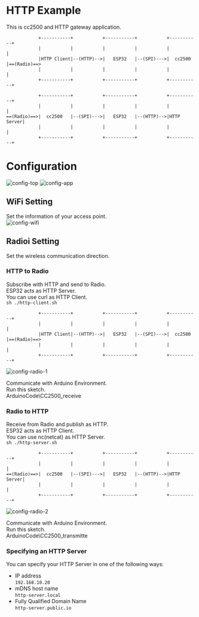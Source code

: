 # HTTP Example   
This is cc2500 and HTTP gateway application.   
```
            +-----------+           +-----------+           +-----------+
            |           |           |           |           |           |
            |HTTP Client|--(HTTP)-->|   ESP32   |--(SPI)--->|  cc2500   |==(Radio)==>
            |           |           |           |           |           |
            +-----------+           +-----------+           +-----------+

            +-----------+           +-----------+           +-----------+
            |           |           |           |           |           |
==(Radio)==>|  cc2500   |--(SPI)--->|   ESP32   |--(HTTP)-->|HTTP Server|
            |           |           |           |           |           |
            +-----------+           +-----------+           +-----------+
```



# Configuration
![config-top](https://github.com/nopnop2002/esp-idf-cc2500/assets/6020549/181c5fc5-3df6-4653-b63e-487aee4fb0aa)
![config-app](https://github.com/nopnop2002/esp-idf-cc2500/assets/6020549/c84d30e1-d14b-4371-948b-ecd8ec725935)

## WiFi Setting
Set the information of your access point.   
![config-wifi](https://github.com/nopnop2002/esp-idf-cc2500/assets/6020549/aa47a085-f860-43c3-8f60-666e00b7b709)

## Radioi Setting
Set the wireless communication direction.   

### HTTP to Radio
Subscribe with HTTP and send to Radio.   
ESP32 acts as HTTP Server.   
You can use curl as HTTP Client.   
```sh ./http-client.sh```

```
            +-----------+           +-----------+           +-----------+
            |           |           |           |           |           |
            |HTTP Client|--(HTTP)-->|   ESP32   |--(SPI)--->|  cc2500   |==(Radio)==>
            |           |           |           |           |           |
            +-----------+           +-----------+           +-----------+
```

![config-radio-1](https://github.com/nopnop2002/esp-idf-cc2500/assets/6020549/9918096d-3d41-421f-bf8e-2f3b2b116a34)

Communicate with Arduino Environment.   
Run this sketch.   
ArduinoCode\CC2500_receive   


### Radio to HTTP
Receive from Radio and publish as HTTP.   
ESP32 acts as HTTP Client.   
You can use nc(netcat) as HTTP Server.   
```sh ./http-server.sh```

```
            +-----------+           +-----------+           +-----------+
            |           |           |           |           |           |
==(Radio)==>|  cc2500   |--(SPI)--->|   ESP32   |--(HTTP)-->|HTTP Server|
            |           |           |           |           |           |
            +-----------+           +-----------+           +-----------+
```

![config-radio-2](https://github.com/nopnop2002/esp-idf-cc2500/assets/6020549/e1f366e5-7263-414c-b3f9-d97f4b4a5237)


Communicate with Arduino Environment.   
Run this sketch.   
ArduinoCode\CC2500_transmitte   

### Specifying an HTTP Server   
You can specify your HTTP Server in one of the following ways:   
- IP address   
 ```192.168.10.20```   
- mDNS host name   
 ```http-server.local```   
- Fully Qualified Domain Name   
 ```http-server.public.io```


